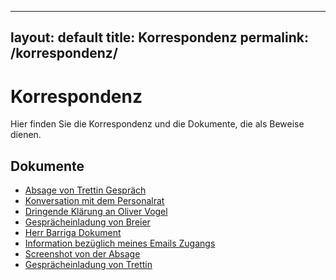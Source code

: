 
---
layout: default
title: Korrespondenz
permalink: /korrespondenz/
---
# Korrespondenz

Hier finden Sie die Korrespondenz und die Dokumente, die als Beweise dienen.

## Dokumente

- [Absage von Trettin Gespräch](/mein-kampf-um-gerechtigkeit/documents/AbsagevonTrettin_Gespräch_Mi17Juli2024.pdf)
- [Konversation mit dem Personalrat](/mein-kampf-um-gerechtigkeit/documents/ConversacionconPersonalrat.pdf)
- [Dringende Klärung an Oliver Vogel](/mein-kampf-um-gerechtigkeit/documents/DrigendKlärung_anOliverVogel_Do18Juli2024.pdf)
- [Gesprächeinladung von Breier](/mein-kampf-um-gerechtigkeit/documents/Gesprächeinladung_vonBreier_Sa20Juli2024.pdf)
- [Herr Barriga Dokument](/mein-kampf-um-gerechtigkeit/documents/HerrBarriga_Do18Juli2024.pdf)
- [Information bezüglich meines Emails Zugangs](/mein-kampf-um-gerechtigkeit/documents/InformationbezüglichmeinesEmailsZugangs_Do18Juli2024.pdf)
- [Screenshot von der Absage](/mein-kampf-um-gerechtigkeit/documents/screenshotvonderAbsage_Mi17Juli2024_um10:19.pdf)
- [Gesprächeinladung von Trettin](/mein-kampf-um-gerechtigkeit/documents/Teams_Gesprächeinladung_vonTrettin_Fr19Juli2024_um07:38.pdf)

